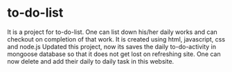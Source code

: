 # to-do-list
It is a project for to-do-list. One can list down his/her daily works and can checkout on completion of that work. It is created using html, javascript, css and node.js
Updated this project, now its saves the daily to-do-activity in mongoose database so that it does not get lost on refreshing site. One can now delete and add their daily to daily task in this website.
